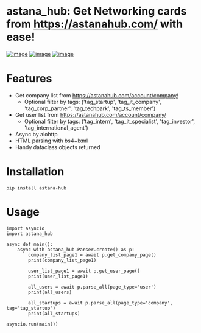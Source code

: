 astana_hub: Get Networking cards from https://astanahub.com/ with ease!
==============================================

[![image](https://img.shields.io/pypi/v/astana-hub.svg)](https://python.org/pypi/astana-hub)
[![image](https://img.shields.io/pypi/l/astana-hub.svg)](https://python.org/pypi/astana-hub)
[![image](https://img.shields.io/pypi/pyversions/astana-hub.svg)](https://python.org/pypi/astana-hub)

# Features

- Get company list from https://astanahub.com/account/company/
    - Optional filter by tags: ('tag_startup', 'tag_it_company', 'tag_corp_partner', 'tag_techpark', 'tag_ts_member')
- Get user list from https://astanahub.com/account/company/
    - Optional filter by tags: ('tag_intern', 'tag_it_specialist', 'tag_investor', 'tag_international_agent')
- Async by aiohttp
- HTML parsing with bs4+lxml
- Handy dataclass objects returned

# Installation

```pip install astana-hub```

# Usage

```
import asyncio
import astana_hub

async def main():
    async with astana_hub.Parser.create() as p:
        company_list_page1 = await p.get_company_page()
        print(company_list_page1)
        
        user_list_page1 = await p.get_user_page()
        print(user_list_page1)

        all_users = await p.parse_all(page_type='user')
        print(all_users)

        all_startups = await p.parse_all(page_type='company', tag='tag_startup')
        print(all_startups)

asyncio.run(main())
```
